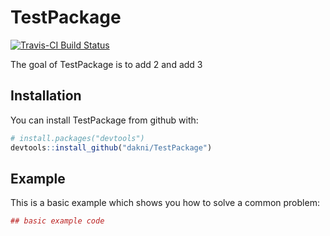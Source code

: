 
<!-- README.md is generated from README.Rmd. Please edit that file -->
TestPackage
===========

[![Travis-CI Build Status](https://travis-ci.org/dakni/TestPackage.svg?branch=master)](https://travis-ci.org/dakni/TestPackage)

The goal of TestPackage is to add 2 and add 3

Installation
------------

You can install TestPackage from github with:

``` r
# install.packages("devtools")
devtools::install_github("dakni/TestPackage")
```

Example
-------

This is a basic example which shows you how to solve a common problem:

``` r
## basic example code
```
